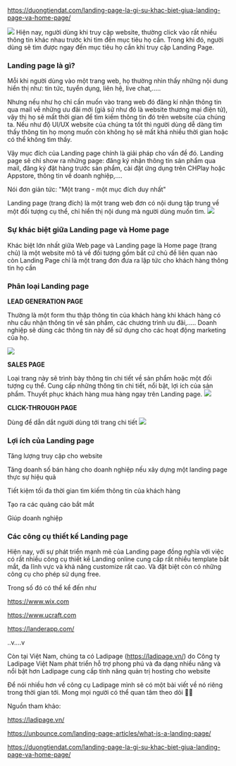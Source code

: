 https://duongtiendat.com/landing-page-la-gi-su-khac-biet-giua-landing-page-va-home-page/

![](https://images.viblo.asia/6ce0930b-8280-4b2e-9b6e-762de754d1f0.png)
Hiện nay, người dùng khi truy cập website, thường click vào rất nhiều thông tin khác nhau trước khi tìm đến mục tiêu họ cần. Trong khi đó, người dùng sẽ tìm được ngay đến mục tiêu họ cần khi truy cập Landing Page.
### Landing page là gì?
Mỗi khi người dùng vào một trang web, họ thường nhìn thấy những nội dung hiển thị như: tin tức, tuyển dụng, liên hệ, live chat,..... 

Nhưng nếu như họ chỉ cần muốn vào trang web đó đăng kí nhận thông tin qua mail về những ưu đãi mới (giả sử như đó là website thương mại điện tử), vậy thị họ sẽ mất thời gian để tìm kiếm thông tin đó trên website của chúng ta. Nếu như độ UI/UX website của chúng ta tốt thì người dùng dễ dàng tìm thấy thông tin họ mong muốn còn không họ sẽ mất khá nhiều thời gian hoặc có thể không tìm thấy.

Vậy mục đích của Landing page chính là giải pháp cho vấn đề đó. Landing page sẽ chỉ show ra những page: đăng ký nhận thông tin sản phẩm  qua mail, đăng ký đặt hàng trước sản phẩm, cài đặt ứng dụng trên CHPlay hoặc Appstore, thông tin về doanh nghiệp,....

Nói đơn giản tức: "Một trang - một mục đích duy nhất"

Landing page (trang đích) là một trang web đơn có nội dung tập trung  về một đối tượng cụ thể, chỉ hiển thị nội dung mà người dùng muốn tìm.
![](https://images.viblo.asia/d80cfca5-8c1e-4c12-9aa2-9e1462bd1ae4.png)

### Sự khác biệt giữa Landing page và Home page
Khác biệt lớn nhất giữa Web page và Landing page là Home page (trang chủ) là một website mô tả về đối tượng gồm bất cứ chủ đề liên quan nào còn Landing Page chỉ là một trang đơn đưa ra lập tức cho khách hàng thông tin họ cần

### Phân loại Landing page

**LEAD GENERATION PAGE**

Thường là một form thu thập thông tin của khách hàng khi khách hàng có nhu cầu nhận thông tin về sản phẩm, các chương trình ưu đãi,..... Doanh nghiệp sẽ dùng các thông tin này để sử dụng cho các hoạt động marketing của họ.

![](https://images.viblo.asia/d8f0bda2-351f-419c-b6d5-d1470b7903ed.jpg)

**SALES PAGE**

Loại trang này sẽ trình bày thông tin chi tiết về sản phẩm hoặc một đối tượng cụ thể. Cung cấp những thông tin chi tiết, nổi bật, lợi ích của sản phẩm. Thuyết phục khách hàng mua hàng ngay trên Landing page.
![](https://images.viblo.asia/ff27adc2-a49d-4a90-8327-0f2cb992410a.jpg)

**CLICK-THROUGH PAGE**

Dùng để dẫn dắt người dùng tới trang chi tiết 
![](https://images.viblo.asia/bd973dec-511d-4501-9ba9-14d714bc7fc7.png)

### Lợi ích của Landing page

Tăng lượng truy cập cho website

Tăng doanh số bán hàng cho doanh nghiệp nếu xây dựng một landing page thực sự hiệu quả

Tiết kiệm tối đa thời gian tìm kiếm thông tin của khách hàng

Tạo ra các quảng cáo bắt mắt

Giúp doanh nghiệp 
### Các công cụ thiết kế Landing page

Hiện nay, với sự phát triển mạnh mẽ của Landing page đồng nghĩa với việc có rất nhiều công cụ thiết kế Landing online cung cấp rất nhiều template bắt mắt, đa lĩnh vực và khả năng customize rất cao.
Và đặt biệt còn có những công cụ cho phép sử dụng free.

Trong số đó có thể kể đến như

https://www.wix.com

https://www.ucraft.com

https://landerapp.com/

..v....v

Còn tại Việt Nam, chúng ta có Ladipage (https://ladipage.vn/) do Công ty Ladipage Việt Nam phát triển hỗ trợ phong phú và đa dạng nhiều năng và nổi bật hơn Ladipage cung cấp tính năng quản trị hosting cho website

Để nói nhiều hơn về công cụ Ladipage mình sẽ có một bài viết về nó riêng trong thời gian tới. Mong mọi người có thể quan tâm theo dõi :handshake::handshake:

Nguồn tham khảo: 

https://ladipage.vn/

https://unbounce.com/landing-page-articles/what-is-a-landing-page/

https://duongtiendat.com/landing-page-la-gi-su-khac-biet-giua-landing-page-va-home-page/